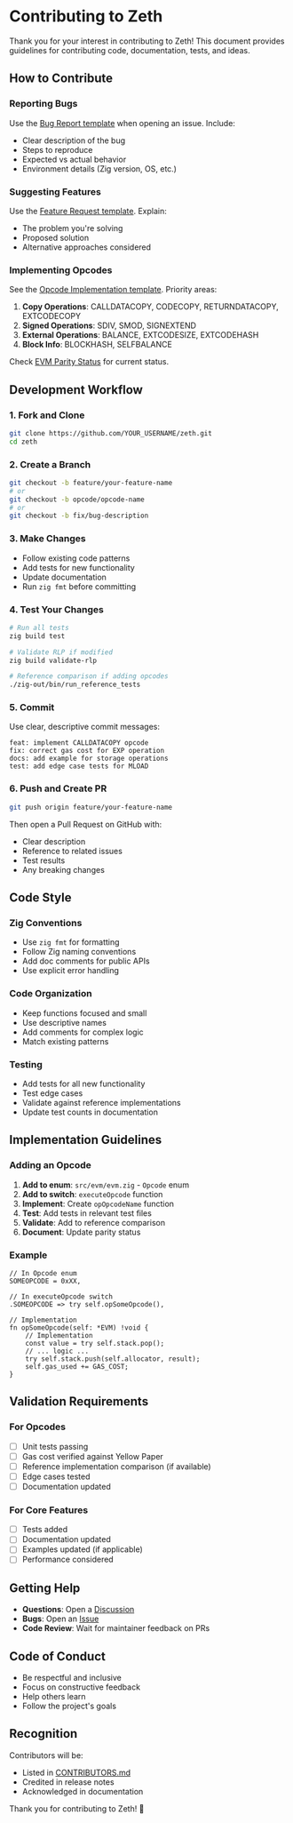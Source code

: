 # Contributing to Zeth

Thank you for your interest in contributing to Zeth! This document provides guidelines for contributing code, documentation, tests, and ideas.

## How to Contribute

### Reporting Bugs

Use the [Bug Report template](.github/ISSUE_TEMPLATE/bug_report.md) when opening an issue. Include:

- Clear description of the bug
- Steps to reproduce
- Expected vs actual behavior
- Environment details (Zig version, OS, etc.)

### Suggesting Features

Use the [Feature Request template](.github/ISSUE_TEMPLATE/feature_request.md). Explain:

- The problem you're solving
- Proposed solution
- Alternative approaches considered

### Implementing Opcodes

See the [Opcode Implementation template](.github/ISSUE_TEMPLATE/opcode_implementation.md). Priority areas:

1. **Copy Operations**: CALLDATACOPY, CODECOPY, RETURNDATACOPY, EXTCODECOPY
2. **Signed Operations**: SDIV, SMOD, SIGNEXTEND
3. **External Operations**: BALANCE, EXTCODESIZE, EXTCODEHASH
4. **Block Info**: BLOCKHASH, SELFBALANCE

Check [EVM Parity Status](docs/architecture/EVM_PARITY_STATUS.md) for current status.

## Development Workflow

### 1. Fork and Clone

```bash
git clone https://github.com/YOUR_USERNAME/zeth.git
cd zeth
```

### 2. Create a Branch

```bash
git checkout -b feature/your-feature-name
# or
git checkout -b opcode/opcode-name
# or
git checkout -b fix/bug-description
```

### 3. Make Changes

- Follow existing code patterns
- Add tests for new functionality
- Update documentation
- Run `zig fmt` before committing

### 4. Test Your Changes

```bash
# Run all tests
zig build test

# Validate RLP if modified
zig build validate-rlp

# Reference comparison if adding opcodes
./zig-out/bin/run_reference_tests
```

### 5. Commit

Use clear, descriptive commit messages:

```
feat: implement CALLDATACOPY opcode
fix: correct gas cost for EXP operation
docs: add example for storage operations
test: add edge case tests for MLOAD
```

### 6. Push and Create PR

```bash
git push origin feature/your-feature-name
```

Then open a Pull Request on GitHub with:
- Clear description
- Reference to related issues
- Test results
- Any breaking changes

## Code Style

### Zig Conventions

- Use `zig fmt` for formatting
- Follow Zig naming conventions
- Add doc comments for public APIs
- Use explicit error handling

### Code Organization

- Keep functions focused and small
- Use descriptive names
- Add comments for complex logic
- Match existing patterns

### Testing

- Add tests for all new functionality
- Test edge cases
- Validate against reference implementations
- Update test counts in documentation

## Implementation Guidelines

### Adding an Opcode

1. **Add to enum**: `src/evm/evm.zig` - `Opcode` enum
2. **Add to switch**: `executeOpcode` function
3. **Implement**: Create `opOpcodeName` function
4. **Test**: Add tests in relevant test files
5. **Validate**: Add to reference comparison
6. **Document**: Update parity status

### Example

```zig
// In Opcode enum
SOMEOPCODE = 0xXX,

// In executeOpcode switch
.SOMEOPCODE => try self.opSomeOpcode(),

// Implementation
fn opSomeOpcode(self: *EVM) !void {
    // Implementation
    const value = try self.stack.pop();
    // ... logic ...
    try self.stack.push(self.allocator, result);
    self.gas_used += GAS_COST;
}
```

## Validation Requirements

### For Opcodes

- [ ] Unit tests passing
- [ ] Gas cost verified against Yellow Paper
- [ ] Reference implementation comparison (if available)
- [ ] Edge cases tested
- [ ] Documentation updated

### For Core Features

- [ ] Tests added
- [ ] Documentation updated
- [ ] Examples updated (if applicable)
- [ ] Performance considered

## Getting Help

- **Questions**: Open a [Discussion](https://github.com/SMC17/zeth/discussions)
- **Bugs**: Open an [Issue](https://github.com/SMC17/zeth/issues)
- **Code Review**: Wait for maintainer feedback on PRs

## Code of Conduct

- Be respectful and inclusive
- Focus on constructive feedback
- Help others learn
- Follow the project's goals

## Recognition

Contributors will be:

- Listed in [CONTRIBUTORS.md](docs/community/CONTRIBUTORS.md)
- Credited in release notes
- Acknowledged in documentation

Thank you for contributing to Zeth! 🎉
